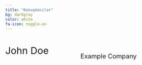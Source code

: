 ```yaml
---
title: "Konuşmacılar"
bg: darkgray
color: white
fa-icon: toggle-on
---
```


<div>
<span class="fa-stack subtlecircle" style="font-size:100px; background:rgba(255,166,0,0.1); float:left">
  <i class="fa fa-circle fa-stack-2x text-white"></i>
  <i class="fa fa-user fa-stack-1x text-orange"></i>
</span>
<p style="font-size:30px; float:left">
John Doe
</p>
<br>
<br>
<p style="font-size:20px; float:left; padding-left:5em">
Example Company
</p>
</div>
